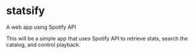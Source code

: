 # statsify

A web app using Spotify API

This will be a simple app that uses Spotify API to retrieve stats, search the catalog, and control playback.
